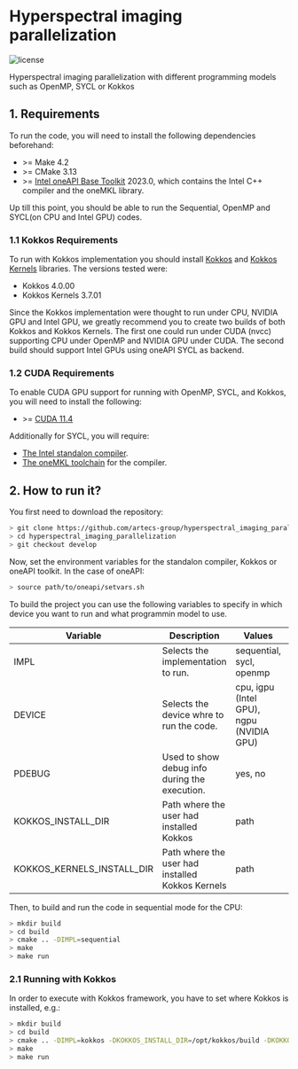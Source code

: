 # Hyperspectral imaging parallelization
<img alt="license" src="https://img.shields.io/github/license/mashape/apistatus.svg"/>

Hyperspectral imaging parallelization with different programming models such as OpenMP, SYCL or Kokkos

## 1. Requirements
To run the code, you will need to install the following dependencies beforehand:

- \>= Make 4.2
- \>= CMake 3.13
- \>= [Intel oneAPI Base Toolkit](https://www.intel.com/content/www/us/en/developer/tools/oneapi/base-toolkit-download.html) 2023.0, which contains the Intel C++ compiler and the oneMKL library.

Up till this point, you should be able to run the Sequential, OpenMP and SYCL(on CPU and Intel GPU) codes.

### 1.1 Kokkos Requirements
To run with Kokkos implementation you should install [Kokkos](https://github.com/kokkos/kokkos) and [Kokkos Kernels](https://github.com/kokkos/kokkos-kernels) libraries. The versions tested were:

- Kokkos 4.0.00
- Kokkos Kernels 3.7.01

Since the Kokkos implementation were thought to run under CPU, NVIDIA GPU and Intel GPU, we greatly recommend you to create two builds of both Kokkos and Kokkos Kernels. The first one could run under CUDA (nvcc) supporting CPU under OpenMP and NVIDIA GPU under CUDA. The second build should support Intel GPUs using oneAPI SYCL as backend. 

### 1.2 CUDA Requirements
To enable CUDA GPU support for running with OpenMP, SYCL, and Kokkos, you will need to install the following:

- \>= [CUDA 11.4](https://developer.nvidia.com/cuda-11-4-0-download-archive)

Additionally for SYCL, you will require:

- [The Intel standalon compiler](https://github.com/intel/llvm/blob/sycl/sycl/doc/GetStartedGuide.md).
- [The oneMKL toolchain](https://oneapi-src.github.io/oneMKL/building_the_project.html#building-with-cmake) for the compiler.

## 2. How to run it?
You first need to download the repository:

```bash
> git clone https://github.com/artecs-group/hyperspectral_imaging_parallelization
> cd hyperspectral_imaging_parallelization
> git checkout develop
```

Now, set the environment variables for the standalon compiler, Kokkos or oneAPI toolkit. In the case of oneAPI:

```bash
> source path/to/oneapi/setvars.sh
```

To build the project you can use the following variables to specify in which device you want to run and what programmin model to use.

| Variable | Description | Values | Default |
|----------|-------------|--------|---------|
| IMPL     | Selects the implementation to run. | sequential, sycl, openmp | non-default |
| DEVICE   | Selects the device whre to run the code. | cpu, igpu (Intel GPU), ngpu (NVIDIA GPU) | cpu |
| PDEBUG   | Used to show debug info during the execution. | yes, no | no |
| KOKKOS_INSTALL_DIR | Path where the user had installed Kokkos | path | /opt/kokkos/build/ |
| KOKKOS_KERNELS_INSTALL_DIR | Path where the user had installed Kokkos Kernels | path | /opt/kokkos-kernels/build |

Then, to build and run the code in sequential mode for the CPU:

```bash
> mkdir build
> cd build
> cmake .. -DIMPL=sequential
> make
> make run
```

### 2.1 Running with Kokkos
In order to execute with Kokkos framework, you have to set where Kokkos is installed, e.g.:

```bash
> mkdir build
> cd build
> cmake .. -DIMPL=kokkos -DKOKKOS_INSTALL_DIR=/opt/kokkos/build -DKOKKOS_KERNELS_INSTALL_DIR=/opt/kokkos-kernels/build
> make
> make run
```